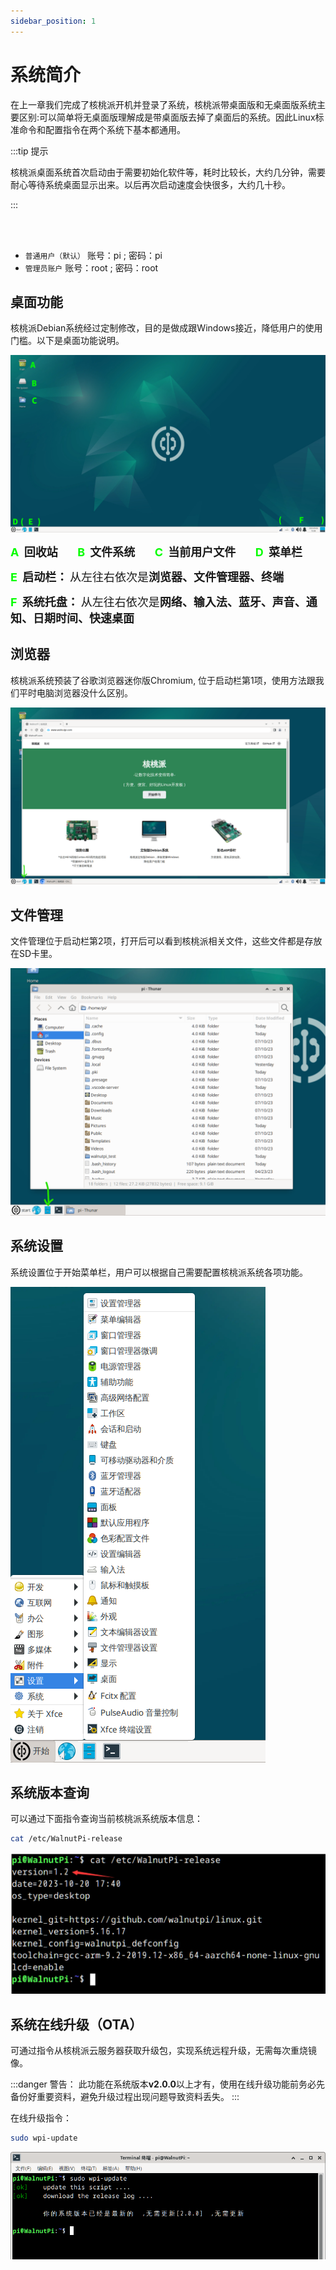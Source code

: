 ```yaml
---
sidebar_position: 1
---
```


# 系统简介

在上一章我们完成了核桃派开机并登录了系统，核桃派带桌面版和无桌面版系统主要区别:可以简单将无桌面版理解成是带桌面版去掉了桌面后的系统。因此Linux标准命令和配置指令在两个系统下基本都通用。

:::tip 提示

核桃派桌面系统首次启动由于需要初始化软件等，耗时比较长，大约几分钟，需要耐心等待系统桌面显示出来。以后再次启动速度会快很多，大约几十秒。

::: 

<br></br>

- `普通用户（默认）` 账号：pi ; 密码：pi
- `管理员账户` 账号：root ; 密码：root

## 桌面功能
核桃派Debian系统经过定制修改，目的是做成跟Windows接近，降低用户的使用门槛。以下是桌面功能说明。

![desketop](./img/os_intro/desktop_en.png)

**<font color='#06fe00' size='4'>A&nbsp;</font>** **<font size='4'>回收站</font>** &nbsp;&nbsp;&nbsp;&nbsp;&nbsp;&nbsp;
**<font color='#06fe00' size='4'>B&nbsp;</font>** **<font size='4'>文件系统</font>** &nbsp;&nbsp;&nbsp;&nbsp;&nbsp;&nbsp; 
**<font color='#06fe00' size='4'>C&nbsp;</font>** **<font size='4'>当前用户文件</font>** &nbsp;&nbsp;&nbsp;&nbsp;&nbsp;&nbsp; 
**<font color='#06fe00' size='4'>D&nbsp;</font>** **<font size='4'>菜单栏</font>** &nbsp;&nbsp;&nbsp;&nbsp;&nbsp;&nbsp; 

**<font color='#06fe00' size='4'>E&nbsp;</font>** **<font size='4'>启动栏：</font>** <font size='4'>从左往右依次是**浏览器、文件管理器、终端**</font>

**<font color='#06fe00' size='4'>F&nbsp;</font>** **<font size='4'>系统托盘：</font>** <font size='4'>从左往右依次是**网络、输入法、蓝牙、声音、通知、日期时间、快速桌面**</font>

## 浏览器
核桃派系统预装了谷歌浏览器迷你版Chromium, 位于启动栏第1项，使用方法跟我们平时电脑浏览器没什么区别。

![browser](./img/os_intro/browser.png)

## 文件管理
文件管理位于启动栏第2项，打开后可以看到核桃派相关文件，这些文件都是存放在SD卡里。

![file_manager](./img/os_intro/file_manager.png)

## 系统设置
系统设置位于开始菜单栏，用户可以根据自己需要配置核桃派系统各项功能。

![setting](./img/os_intro/setting.png)

## 系统版本查询

可以通过下面指令查询当前核桃派系统版本信息：

```bash
cat /etc/WalnutPi-release
```

![version](./img/os_intro/version.png)

## 系统在线升级（OTA）

可通过指令从核桃派云服务器获取升级包，实现系统远程升级，无需每次重烧镜像。

:::danger 警告：
此功能在系统版本**v2.0.0**以上才有，使用在线升级功能前务必先备份好重要资料，避免升级过程出现问题导致资料丢失。
:::

在线升级指令：

```bash
sudo wpi-update
```

![update](./img/os_intro/update.png)

